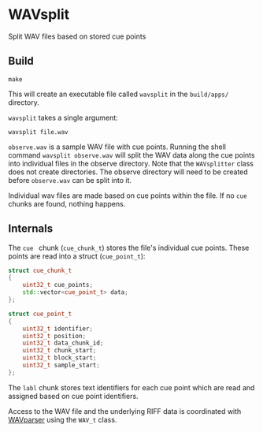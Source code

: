 # WAVsplit
Split WAV files based on stored cue points

## Build

```shell
make
```

This will create an executable file called `wavsplit` in the `build/apps/` directory.

`wavsplit` takes a single argument:

```shell
wavsplit file.wav
```

`observe.wav` is a sample WAV file with cue points. Running the shell command `wavsplit observe.wav` will split the WAV data along the cue points into individual files in the observe directory. Note that the `WAVsplitter` class does not create directories. The observe directory will need to be created before `observe.wav` can be split into it.

Individual wav files are made based on cue points within the file. If no `cue ` chunks are found, nothing happens.

## Internals

The `cue ` chunk (`cue_chunk_t`) stores the file's individual cue points. These points are read into a struct (`cue_point_t`):

```cpp
struct cue_chunk_t
{
    uint32_t cue_points;
    std::vector<cue_point_t> data;
};

struct cue_point_t
{
    uint32_t identifier;
    uint32_t position;
    uint32_t data_chunk_id;
    uint32_t chunk_start;
    uint32_t block_start;
    uint32_t sample_start;
};
```

The `labl` chunk stores text identifiers for each cue point which are read and assigned based on cue point identifiers.

Access to the WAV file and the underlying RIFF data is coordinated with [WAVparser](https://github.com/rami-hansen/WAVparser) using the `WAV_t` class.